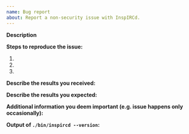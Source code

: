 ```yaml
---
name: Bug report
about: Report a non-security issue with InspIRCd.
---
```


<!-- 
---------------------------------------------------
GENERAL SUPPORT INFORMATION
---------------------------------------------------

The GitHub issue tracker is for bug reports ONLY. General support can
be found at the following locations:

Docs: https://docs.inspircd.org
IRC: irc.inspircd.org #inspircd

Example configs:
3.0 (stable) - https://github.com/inspircd/inspircd/tree/insp3/docs/conf
2.0 (old stable) - https://github.com/inspircd/inspircd/tree/insp20/docs/conf

-->

**Description**

<!--
Briefly describe the problem you are having in a few paragraphs.
-->

**Steps to reproduce the issue:**

1.
2.
3.

**Describe the results you received:**


**Describe the results you expected:**


**Additional information you deem important (e.g. issue happens only occasionally):**

**Output of `./bin/inspircd --version`:**

